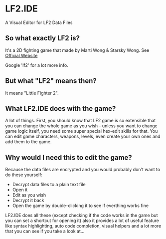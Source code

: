 LF2.IDE
=======
A Visual Editor for LF2 Data Files

So what exactly LF2 is?
-----------------------
It's a 2D fighting game that made by Marti Wong & Starsky Wong. See [Official Website](http://lf2.net)

Google 'lf2' for a lot more info. 

But what "LF2" means then?
--------------------------
It means "Little Fighter 2".

What LF2.IDE does with the game?
--------------------------------
A lot of things. First, you should know that LF2 game is so extensible that you can change the whole game as you wish - unless you want to change game logic itself, you need some super special hex-edit skills for that.
You can edit game characters, weapons, levels, even create your own ones and add them to the game.

Why would I need this to edit the game?
---------------------------------------
Because the data files are encrypted and you would probably don't want to do these yourself:
* Decrypt data files to a plain text file
* Open it
* Edit as you wish
* Decrypt it back
* Open the game by double-clicking it to see if everthing works fine

LF2.IDE does all these (except checking if the code works in the game but you can set a shortcut for opening it) also it provides a lot of useful feature like syntax highlighting, auto code completion, visual helpers and a lot more that you can see if you take a look at...
